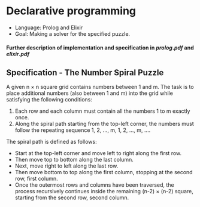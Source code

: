 # Declarative programming

- Language: Prolog and Elixir
- Goal: Making a solver for the specified puzzle.

#### Further description of implementation and specification in $prolog.pdf$ and $elixir.pdf$

## Specification - The Number Spiral Puzzle
A given n × n square grid contains numbers between 1 and m. The task is to place additional numbers (also between 1 and m) into the grid while satisfying the following conditions:
1. Each row and each column must contain all the numbers 1 to m exactly once.
2. Along the spiral path starting from the top-left corner, the numbers must follow the repeating sequence 1, 2, ..., m, 1, 2, ..., m, ....

The spiral path is defined as follows:
- Start at the top-left corner and move left to right along the first row.
- Then move top to bottom along the last column.
- Next, move right to left along the last row.
- Then move bottom to top along the first column, stopping at the second row, first column.
- Once the outermost rows and columns have been traversed, the process recursively continues inside the remaining (n-2) × (n-2) square, starting from the second row, second column.
